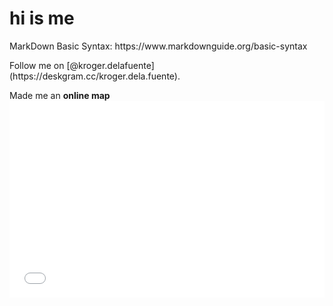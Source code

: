 <h1>hi is me</h1>

<p>MarkDown Basic Syntax: https://www.markdownguide.org/basic-syntax<br>

<p> Follow me on [@kroger.delafuente](https://deskgram.cc/kroger.dela.fuente).<br>
  
<p>Made me an <strong>online map</strong><br>
<iframe width="100%" height="315" src="qgis2web_2019_09_19-20_08_40_894345/index.html" frameborder="0" allowfullscreen=""></iframe>
